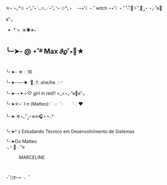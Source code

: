 ✮⋆˙⋆｡°✩ ⋆⁺｡˚⋆˙‧₊✩₊‧˙⋆˚｡⁺⋆ ✩°｡⋆
⠀-⋆⭒˚☾⋆.˚ witch ⋆⭒˚☾⋆.˚
˚˖𓍢ִ໋🌷͙֒✧˚.🎀༘⋆
⋆｡‧˚ʚ🍓ɞ˚‧｡
-  °`⟡ ִ ࣪✮🕷✮⋆˙

╰┈➤- @ ⋆˚࿔ Max 𝜗𝜚˚⋆🍓★ 
-  
╰┈➤-  ☆﹕16



╰┈➤-──★ ˙🍓 ̟ !! .she/he .ᐟ.ᐟ



╰┈➤-⋆✦⊹♡ girl in red!! >_<⋆｡‧˚ʚ🍓ɞ˚‧｡




╰┈➤✮⋆˙ I 𖹭 (Matteo):¨ ·.· ¨:
⠀               ⠀`· . ♥︎



ִ╰┈➤ ࣪𖤐⋆｡˚༘⋆𖦹✮🎧⋆✧˖°



╰┈➤ᶻ 𝗓  Estudando Técnico em Desenvolvimento de Sistemas 

 ╰┈➤Do Matteo     
 ‧₊ ᵎᵎ 🍒 ⋅ ˚✮











⠀⠀⠀⠀MARCELINE

























<img align="center" alt="" src="https://github.com/user-attachments/assets/ac3bf687-dac6-4693-b33b-f22bb4538d29">


                                                                                                   ˖˚🍓࿐✶ ₊ ˚













